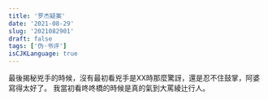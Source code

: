 ```yaml
---
title: '罗杰疑案'
date: '2021-08-29'
slug: '2021082901'
draft: false
tags: ['伪·书评']
isCJKLanguage: true
---
```


最後揭秘兇手的時候，沒有最初看兇手是XX時那麼驚訝，還是忍不住鼓掌，阿婆寫得太好了。
我當初看咚咚橋的時候是真的氣到大罵綾辻行人。

